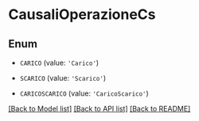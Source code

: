 # CausaliOperazioneCs


## Enum

* `CARICO` (value: `'Carico'`)

* `SCARICO` (value: `'Scarico'`)

* `CARICOSCARICO` (value: `'CaricoScarico'`)

[[Back to Model list]](../README.md#documentation-for-models) [[Back to API list]](../README.md#documentation-for-api-endpoints) [[Back to README]](../README.md)


